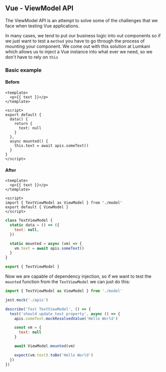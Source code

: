 ## Vue - ViewModel API

The ViewModel API is an attempt to solve some of the challenges that we face when testing Vue applications.

In many cases, we tend to put our business logic into out components so if we just want to test a `method` you have to go through the process of mounting your component. We come out with this solution at Lumkani which allows us to inject a Vue instance into what ever we need, so we don't have to rely on `this`

### Basic example

#### Before

```vue
<template>
  <p>{{ text }}</p>
</template>

<script>
export default {
  data() {
    return {
      text: null
    }
  },
  async mounted() {
    this.text = await apis.someText()
  }
}
</script>
```

#### After

```vue
<template>
  <p>{{ text }}</p>
</template>

<script>
import { TextViewModel as ViewModel } from './model'
export default { ViewModel }
</script>
```

```javascript
class TextViewModel {
  static data = () => ({
    text: null,
  })

  static mounted = async (vm) => {
    vm.text = await apis.someText()
  }
}

export { TextViewModel }
```

Now we are capable of dependency injection, so if we want to test the `mounted` function from the `TextViewModel` we can just do this:

```javascript
import { TextViewModel as ViewModel } from './model'

jest.mock('./apis')

describe('Test TextViewModel', () => {
  test('should update text property', async () => {
    apis.someText.mockResolvedValue('Hello World')

    const vm = {
      text: null
    }

    await ViewModel.mounted(vm)

    expect(vm.text).toBe('Hello World')
  })
})
```